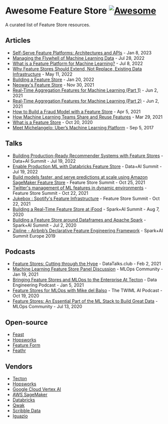 # Awesome Feature Store [![Awesome](https://cdn.rawgit.com/sindresorhus/awesome/d7305f38d29fed78fa85652e3a63e154dd8e8829/media/badge.svg)](https://github.com/sindresorhus/awesome)

A curated list of Feature Store resources.

## Articles

* [Self-Serve Feature Platforms: Architectures and APIs](https://huyenchip.com/2023/01/08/self-serve-feature-platforms.html) - Jan 8, 2023
* [Managing the Flywhell of Machine Learning Data](https://www.tecton.ai/blog/managing-the-flywheel-of-machine-learning-data/) - Jul 28, 2022
* [What is a Feature Platform for Machine Learning?](https://www.tecton.ai/blog/what-is-a-feature-platform) - Jul 8, 2022
* [Why Feature Stores Should Extend, Not Replace, Existing Data Infrastructure](https://www.tecton.ai/blog/why-feature-stores-should-extend-data-infrastructure/) - May 11, 2022
* [Building a Feature Store](https://www.tecton.ai/blog/how-to-build-a-feature-store/) - Jan 20, 2022
* [Neoway's Feature Store](https://neowaylabs.github.io/data-science/neoways-feature-store/) - Nov 30, 2021
* [Real-Time Aggregation Features for Machine Learning (Part 1)](https://www.tecton.ai/blog/real-time-aggregation-features-for-machine-learning-part-1/) - Jun 2, 2021
* [Real-Time Aggregation Features for Machine Learning (Part 2)](https://www.tecton.ai/blog/real-time-aggregation-features-for-machine-learning-part-2/) - Jun 2, 2021
* [How to Build a Fraud Model with a Feature Store](https://www.tecton.ai/blog/how-to-build-a-fraud-model-with-a-feature-store/) - Apr 5, 2021
* [How Machine Learning Teams Share and Reuse Features](https://www.tecton.ai/blog/how-machine-learning-teams-share-and-reuse-features/) - Mar 29, 2021
* [What is a Feature Store](https://www.tecton.ai/blog/what-is-a-feature-store/) - Oct 20, 2020
* [Meet Michelangelo: Uber’s Machine Learning Platform](https://www.uber.com/en-DE/blog/michelangelo-machine-learning-platform/) - Sep 5, 2017

## Talks

* [Building Production-Ready Recommender Systems with Feature Stores](https://www.youtube.com/watch?v=fpqa0_U4zb4) - Data+AI Summit - Jul 19, 2022
* [Enable Production ML with Databricks Feature Store](https://www.youtube.com/watch?v=ia5ZxFDPPzo) - Data+AI Summit - Jul 19, 2022
* [Build models faster, and serve predictions at scale using Amazon SageMaker Feature Store](https://www.youtube.com/watch?v=pgwLhy1SNq8) - Feature Store Summit - Oct 25, 2021
* [Twitter's management of ML features in dynamic environments](https://www.youtube.com/watch?v=BqgJ1XL6Gzs) - Feature Store Summit - Oct 22, 2021
* [Jukebox : Spotify's Feature Infrastructure](https://www.youtube.com/watch?v=qv2DtDvpWx8) - Feature Store Summit - Oct 22, 2021
* [Building a Real-Time Feature Store at iFood](https://www.youtube.com/watch?v=PsrYdjnCEvI) - Spark+AI Summit - Aug 7, 2020
* [Building a Feature Store around Dataframes and Apache Spark](https://www.youtube.com/watch?v=uDyQqDCVjfA) - Spark+AI Summit - Jul 2, 2020
* [Zipline - Airbnb’s Declarative Feature Engineering Framework](https://www.youtube.com/watch?v=iUnO4MLAGDU) - Spark+AI Summit Europe 2019

## Podcasts

* [Feature Stores: Cutting through the Hype](https://datatalks.club/podcast/s02e05-feature-stores.html) - DataTalks.club - Feb 2, 2021
* [Machine Learning Feature Store Panel Discussion](https://www.youtube.com/watch?v=-TGp2qKz8tA) - MLOps Community - Jan 19, 2021
* [Bringing Feature Stores and MLOps to the Enterprise At Tecton](https://www.dataengineeringpodcast.com/tecton-mlops-feature-store-episode-166/) - Data Engineering Podcast - Jan 5, 2021
* [Feature Stores for MLOps with Mike del Balso](https://open.spotify.com/show/2sp5EL7s7EqxttxwwoJ3i7) - The TWIML AI Podcast - Oct 19, 2020
* [Feature Stores: An Essential Part of the ML Stack to Build Great Data](https://www.youtube.com/watch?v=IjO8VUCIZxc) - MLOps Community - Jul 13, 2020

## Open-source

* [Feast](https://feast.dev)
* [Hopsworks](https://github.com/logicalclocks/hopsworks)
* [Feature Form](https://github.com/featureform/featureform)
* [Feathr](https://github.com/linkedin/feathr)

## Vendors

* [Tecton](https://www.tecton.ai)
* [Hopsworks](https://www.hopsworks.ai)
* [Google Cloud Vertex AI](https://cloud.google.com/vertex-ai/docs/featurestore)
* [AWS SageMaker](https://aws.amazon.com/pt/sagemaker/feature-store/)
* [Databricks](https://docs.databricks.com/applications/machine-learning/feature-store/index.html)
* [Qwak](https://www.qwak.com/product/feature-store)
* [Scribble Data](https://www.scribbledata.io/)
* [Iguazio](https://www.iguazio.com/feature-store/)
